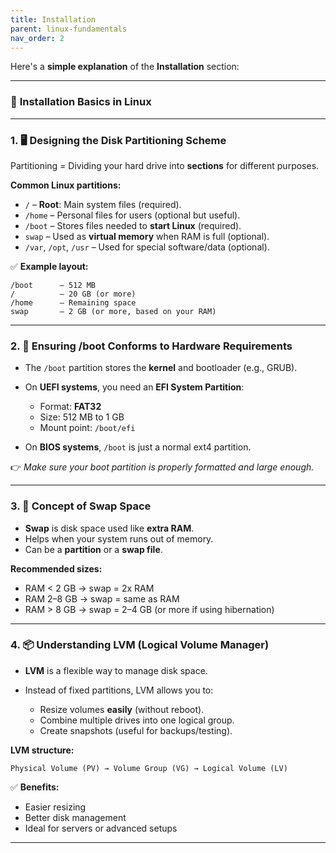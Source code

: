 ```yaml
---
title: Installation
parent: linux-fundamentals
nav_order: 2
---
```



Here's a **simple explanation** of the **Installation** section:

---

### 🔧 **Installation Basics in Linux**

---

### 1. **🖥️ Designing the Disk Partitioning Scheme**

Partitioning = Dividing your hard drive into **sections** for different purposes.

**Common Linux partitions:**

* `/` – **Root**: Main system files (required).
* `/home` – Personal files for users (optional but useful).
* `/boot` – Stores files needed to **start Linux** (required).
* `swap` – Used as **virtual memory** when RAM is full (optional).
* `/var`, `/opt`, `/usr` – Used for special software/data (optional).

✅ **Example layout:**

```
/boot      – 512 MB
/          – 20 GB (or more)
/home      – Remaining space
swap       – 2 GB (or more, based on your RAM)
```

---

### 2. **💽 Ensuring /boot Conforms to Hardware Requirements**

* The `/boot` partition stores the **kernel** and bootloader (e.g., GRUB).
* On **UEFI systems**, you need an **EFI System Partition**:

  * Format: **FAT32**
  * Size: 512 MB to 1 GB
  * Mount point: `/boot/efi`
* On **BIOS systems**, `/boot` is just a normal ext4 partition.

👉 *Make sure your boot partition is properly formatted and large enough.*

---

### 3. **🔁 Concept of Swap Space**

* **Swap** is disk space used like **extra RAM**.
* Helps when your system runs out of memory.
* Can be a **partition** or a **swap file**.

**Recommended sizes:**

* RAM < 2 GB → swap = 2x RAM
* RAM 2–8 GB → swap = same as RAM
* RAM > 8 GB → swap = 2–4 GB (or more if using hibernation)

---

### 4. **📦 Understanding LVM (Logical Volume Manager)**

* **LVM** is a flexible way to manage disk space.
* Instead of fixed partitions, LVM allows you to:

  * Resize volumes **easily** (without reboot).
  * Combine multiple drives into one logical group.
  * Create snapshots (useful for backups/testing).

**LVM structure:**

```
Physical Volume (PV) → Volume Group (VG) → Logical Volume (LV)
```

✅ **Benefits:**

* Easier resizing
* Better disk management
* Ideal for servers or advanced setups

---
